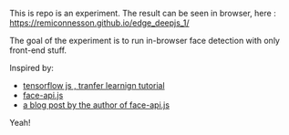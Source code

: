 This is repo is an experiment. The result can be seen in browser, here : https://remiconnesson.github.io/edge_deepjs_1/

The goal of the experiment is to run in-browser face detection with only front-end stuff.

Inspired by:
* [tensorflow js , tranfer learnign tutorial](https://github.com/remiconnesson/tf_js_transfer_tutorial)
* [face-api.js](https://github.com/justadudewhohacks/face-api.js#face-api.js-for-the-browser)
* [a blog post by the author of face-api.js]()

Yeah!
